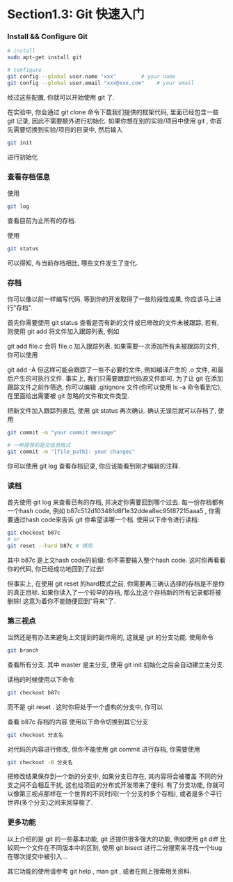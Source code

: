 # Section1.3: Git 快速入门

### Install && Configure Git

```sh
# install
sudo apt-get install git

# configure
git config --global user.name "xxx"        # your name
git config --global user.email "xxx@xxx.com"    # your email
```

经过这些配置, 你就可以开始使用 git 了.

在实验中, 你会通过 git clone 命令下载我们提供的框架代码, 里面已经包含一些 git 记录, 因此不需要额外进行初始化. 如果你想在别的实验/项目中使用 git , 你首先需要切换到实验/项目的目录中, 然后输入

```sh
git init
```

进行初始化

### 查看存档信息

使用
```sh
git log
```
查看目前为止所有的存档.

使用

```sh
git status
```
可以得知, 与当前存档相比, 哪些文件发生了变化.

### 存档
你可以像以前一样编写代码. 等到你的开发取得了一些阶段性成果, 你应该马上进行"存档".

首先你需要使用 git status 查看是否有新的文件或已修改的文件未被跟踪, 若有, 则使用 git add 将文件加入跟踪列表, 例如

git add file.c
会将 file.c 加入跟踪列表. 如果需要一次添加所有未被跟踪的文件, 你可以使用

git add -A
但这样可能会跟踪了一些不必要的文件, 例如编译产生的 .o 文件, 和最后产生的可执行文件. 事实上, 我们只需要跟踪代码源文件即可. 为了让 git 在添加跟踪文件之前作筛选, 你可以编辑 .gitignore 文件(你可以使用 ls -a 命令看到它), 在里面给出需要被 git 忽略的文件和文件类型.

把新文件加入跟踪列表后, 使用 git status 再次确认. 确认无误后就可以存档了, 使用
```sh
git commit -m "your commit message"

# 一种推荐的提交信息格式
git commit -m "[file_path]: your changes"
```
你可以使用 git log 查看存档记录, 你应该能看到刚才编辑的注释.

### 读档

首先使用 git log 来查看已有的存档, 并决定你需要回到哪个过去. 每一份存档都有一个hash code, 例如 b87c512d10348fd8f1e32ddea8ec95f87215aaa5 , 你需要通过hash code来告诉 git 你希望读哪一个档. 使用以下命令进行读档:
```sh
git checkout b87c
# or
git reset --hard b87c # 慎用
```
其中 b87c 是上文hash code的前缀: 你不需要输入整个hash code. 这时你再看看你的代码, 你已经成功地回到了过去!

但事实上, 在使用 git reset 的hard模式之前, 你需要再三确认选择的存档是不是你的真正目标. 如果你读入了一个较早的存档, 那么比这个存档新的所有记录都将被删除! 这意为着你不能随便回到"将来"了.

### 第三视点
当然还是有办法来避免上文提到的副作用的, 这就是 git 的分支功能. 使用命令
```sh
git branch
```
查看所有分支. 其中 master 是主分支, 使用 git init 初始化之后会自动建立主分支.

读档的时候使用以下命令
```sh
git checkout b87c
```
而不是 git reset . 这时你将处于一个虚构的分支中, 你可以

查看 b87c 存档的内容
使用以下命令切换到其它分支
```sh
git checkout 分支名
```
对代码的内容进行修改, 但你不能使用 git commit 进行存档, 你需要使用
```sh
git checkout -B 分支名
```
把修改结果保存到一个新的分支中, 如果分支已存在, 其内容将会被覆盖
不同的分支之间不会相互干扰, 这也给项目的分布式开发带来了便利. 有了分支功能, 你就可以像第三视点那样在一个世界的不同时间(一个分支的多个存档), 或者是多个平行世界(多个分支)之间来回穿梭了.

### 更多功能
以上介绍的是 git 的一些基本功能, git 还提供很多强大的功能, 例如使用 git diff 比较同一个文件在不同版本中的区别, 使用 git bisect 进行二分搜索来寻找一个bug在哪次提交中被引入...

其它功能的使用请参考 git help , man git , 或者在网上搜索相关资料.